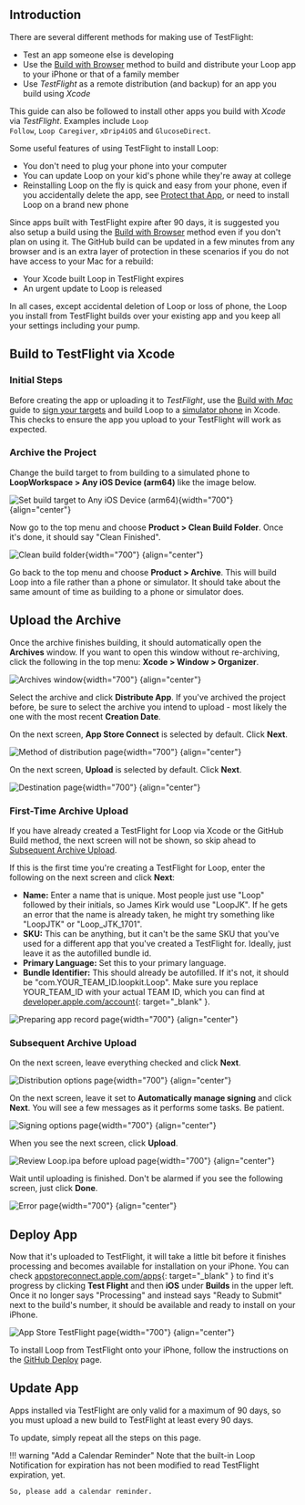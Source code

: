 ## Introduction

There are several different methods for making use of TestFlight:

* Test an app someone else is developing
* Use the [Build with Browser](../gh-actions/gh-overview.md) method to build and distribute your Loop app to your iPhone or that of a family member
* Use *TestFlight* as a remote distribution (and backup) for an app you build using *Xcode*

This guide can also be followed to install other apps you build with *Xcode* via *TestFlight*. Examples include <code>Loop Follow</code>, <code>Loop Caregiver</code>, <code>xDrip4iOS</code> and <code>GlucoseDirect</code>.

Some useful features of using TestFlight to install Loop:

* You don't need to plug your phone into your computer
* You can update Loop on your kid's phone while they're away at college
* Reinstalling Loop on the fly is quick and easy from your phone, even if you accidentally delete the app, see [Protect that App](build-app.md#protect-that-app), or need to install Loop on a brand new phone

Since apps built with TestFlight expire after 90 days, it is suggested you also setup a build using the [Build with Browser](../gh-actions/gh-overview.md) method even if you don't plan on using it. The GitHub build can be updated in a few minutes from any browser and is an extra layer of protection in these scenarios if you do not have access to your Mac for a rebuild:

* Your Xcode built Loop in TestFlight expires
* An urgent update to Loop is released

In all cases, except accidental deletion of Loop or loss of phone, the Loop you install from TestFlight builds over your existing app and you keep all your settings including your pump.

## Build to TestFlight via Xcode

### Initial Steps

Before creating the app or uploading it to *TestFlight*, use the [Build with *Mac*](../build/overview.md) guide to [sign your targets](../build/build-free-loop.md#select-signing-capabilities-tab) and build Loop to a [simulator phone](../build/build-free-loop.md#build-to-a-simulator) in Xcode. This checks to ensure the app you upload to your TestFlight will work as expected.

### Archive the Project

Change the build target to from building to a simulated phone to **LoopWorkspace > Any iOS Device (arm64)** like the image below.

![Set build target to Any iOS Device (arm64)](img/tf01.png){width="700"}
    {align="center"}

Now go to the top menu and choose **Product > Clean Build Folder**. Once it's done, it should say "Clean Finished".

![Clean build folder](img/tf02.png){width="700"}
    {align="center"}

Go back to the top menu and choose **Product > Archive**. This will build Loop into a file rather than a phone or simulator. It should take about the same amount of time as building to a phone or simulator does.

## Upload the Archive

Once the archive finishes building, it should automatically open the **Archives** window. If you want to open this window without re-archiving, click the following in the top menu: **Xcode > Window > Organizer**.

![Archives window](img/tf03.png){width="700"}
    {align="center"}

Select the archive and click **Distribute App**. If you've archived the project before, be sure to select the archive you intend to upload - most likely the one with the most recent **Creation Date**. 

On the next screen, **App Store Connect** is selected by default. Click **Next**.

![Method of distribution page](img/tf04.png){width="700"}
    {align="center"}

On the next screen, **Upload** is selected by default. Click **Next**.

![Destination page](img/tf05.png){width="700"}
    {align="center"}

### First-Time Archive Upload

If you have already created a TestFlight for Loop via Xcode or the GitHub Build method, the next screen will not be shown, so skip ahead to [Subsequent Archive Upload](#subsequent-archive-upload).

If this is the first time you're creating a TestFlight for Loop, enter the following on the next screen and click **Next**:

* **Name:** Enter a name that is unique. Most people just use "Loop" followed by their initials, so James Kirk would use "LoopJK". If he gets an error that the name is already taken, he might try something like "LoopJTK" or "Loop_JTK_1701".
* **SKU:** This can be anything, but it can't be the same SKU that you've used for a different app that you've created a TestFlight for. Ideally, just leave it as the autofilled bundle id.
* **Primary Language:** Set this to your primary language.
* **Bundle Identifier:** This should already be autofilled. If it's not, it should be "com.YOUR_TEAM_ID.loopkit.Loop". Make sure you replace YOUR_TEAM_ID with your actual TEAM ID, which you can find at [developer.apple.com/account](https://developer.apple.com/account){: target="_blank" }.

![Preparing app record page](img/tf06.png){width="700"}
    {align="center"}

### Subsequent Archive Upload

On the next screen, leave everything checked and click **Next**.

![Distribution options page](img/tf07.png){width="700"}
    {align="center"}

On the next screen, leave it set to **Automatically manage signing** and click **Next**. You will see a few messages as it performs some tasks. Be patient.

![Signing options page](img/tf08.png){width="700"}
    {align="center"}

When you see the next screen, click **Upload**.

![Review Loop.ipa before upload page](img/tf09.png){width="700"}
    {align="center"}

Wait until uploading is finished. Don't be alarmed if you see the following screen, just click **Done**.

![Error page](img/tf10.png){width="700"}
    {align="center"}

## Deploy App

Now that it's uploaded to TestFlight, it will take a little bit before it finishes processing and becomes available for installation on your iPhone. You can check [appstoreconnect.apple.com/apps](https://appstoreconnect.apple.com/apps){: target="_blank" } to find it's progress by clicking **Test Flight** and then **iOS** under **Builds** in the upper left. Once it no longer says "Processing" and instead says "Ready to Submit" next to the build's number, it should be available and ready to install on your iPhone.

![App Store TestFlight page](img/tf11.png){width="700"}
    {align="center"}

To install Loop from TestFlight onto your iPhone, follow the instructions on the [GitHub Deploy](../gh-actions/gh-deploy.md) page.

## Update App

Apps installed via TestFlight are only valid for a maximum of 90 days, so you must upload a new build to TestFlight at least every 90 days.

To update, simply repeat all the steps on this page.

!!! warning "Add a Calendar Reminder"
    Note that the built-in Loop Notification for expiration has not been modified to read TestFlight expiration, yet.

    So, please add a calendar reminder.
